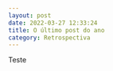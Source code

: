 ```yaml
---
layout: post
date: 2022-03-27 12:33:24
title: O último post do ano
category: Retrospectiva
---
```


Teste
